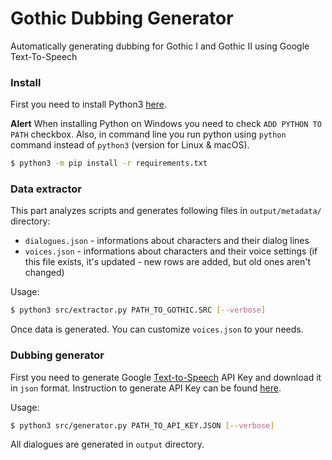 # Gothic Dubbing Generator
Automatically generating dubbing for Gothic I and Gothic II using Google Text-To-Speech


### Install

First you need to install Python3 [here](https://www.python.org/).

**Alert** When installing Python on Windows you need to check `ADD PYTHON TO PATH` checkbox. Also, in command line you run python using `python` command instead of `python3` (version for Linux & macOS).

```bash
$ python3 -m pip install -r requirements.txt
```


### Data extractor
This part analyzes scripts and generates following files in `output/metadata/` directory:

- `dialogues.json` - informations about characters and their dialog lines 
- `voices.json` - informations about characters and their voice settings (if this file exists, it's updated - new rows are added, but old ones aren't changed)

Usage:
```bash
$ python3 src/extractor.py PATH_TO_GOTHIC.SRC [--verbose]
```

Once data is generated. You can customize `voices.json` to your needs.

### Dubbing generator

First you need to generate Google [Text-to-Speech](https://cloud.google.com/text-to-speech) API Key and download it in `json` format.
Instruction to generate API Key can be found [here](https://www.miarec.com/doc/administration-guide/doc997).

Usage:
```bash
$ python3 src/generator.py PATH_TO_API_KEY.JSON [--verbose]
```

All dialogues are generated in `output` directory.